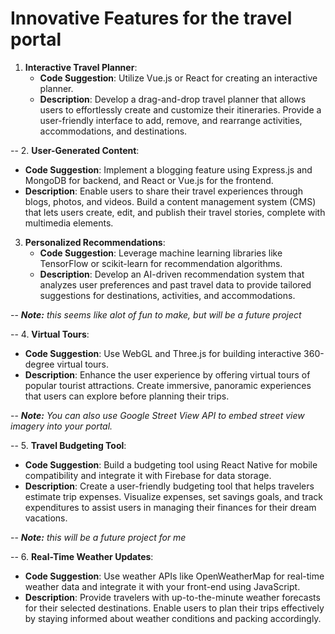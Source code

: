 # Innovative Features for the travel portal

1. **Interactive Travel Planner**:
   - **Code Suggestion**: Utilize Vue.js or React for creating an interactive planner.
   - **Description**: Develop a drag-and-drop travel planner that allows users to effortlessly create and customize their itineraries. Provide a user-friendly interface to add, remove, and rearrange activities, accommodations, and destinations.

--
2. **User-Generated Content**:
   - **Code Suggestion**: Implement a blogging feature using Express.js and MongoDB for backend, and React or Vue.js for the frontend.
   - **Description**: Enable users to share their travel experiences through blogs, photos, and videos. Build a content management system (CMS) that lets users create, edit, and publish their travel stories, complete with multimedia elements.


3. **Personalized Recommendations**:
   - **Code Suggestion**: Leverage machine learning libraries like TensorFlow or scikit-learn for recommendation algorithms.
   - **Description**: Develop an AI-driven recommendation system that analyzes user preferences and past travel data to provide tailored suggestions for destinations, activities, and accommodations.

-- ***Note:*** *this seems like alot of fun to make, but will be a future project*

--
4. **Virtual Tours**:
   - **Code Suggestion**: Use WebGL and Three.js for building interactive 360-degree virtual tours.
   - **Description**: Enhance the user experience by offering virtual tours of popular tourist attractions. Create immersive, panoramic experiences that users can explore before planning their trips.
   
   -- ***Note:*** *You can also use Google Street View API to embed street view imagery into your portal.*

--
5. **Travel Budgeting Tool**:
   - **Code Suggestion**: Build a budgeting tool using React Native for mobile compatibility and integrate it with Firebase for data storage.
   - **Description**: Create a user-friendly budgeting tool that helps travelers estimate trip expenses. Visualize expenses, set savings goals, and track expenditures to assist users in managing their finances for their dream vacations.
  
  -- ***Note:*** *this will be a future project for me*

  --
6. **Real-Time Weather Updates**:
   - **Code Suggestion**: Use weather APIs like OpenWeatherMap for real-time weather data and integrate it with your front-end using JavaScript.
   - **Description**: Provide travelers with up-to-the-minute weather forecasts for their selected destinations. Enable users to plan their trips effectively by staying informed about weather conditions and packing accordingly.

